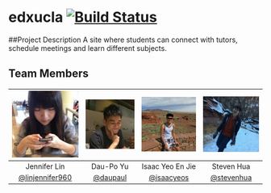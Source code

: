 # edxucla [![Build Status](https://api.travis-ci.org/scalableinternetservices/edxucla.svg?branch=master)](https://travis-ci.org/scalableinternetservices/edxucla)
##Project Description
A site where students can connect with tutors, schedule meetings and learn different subjects.

## Team Members
| ![](./photos/jennifer_lin.jpg) | ![](./photos/dau_po_yu.jpg) | ![](./photos/isaac_yeo_en_jie.jpg) | ![](./photos/steven_hua.jpg) |
| :-------: | :-------: | :-------: | :-------: |
| Jennifer Lin | Dau-Po Yu | Isaac Yeo En Jie | Steven Hua |
| [@linjennifer960](https://github.com/linjennifer960) | [@daupaul](https://github.com/daupaul) | [@isaacyeos](https://github.com/isaacyeos) | [@stevenhua](https://github.com/stevenhua) |
